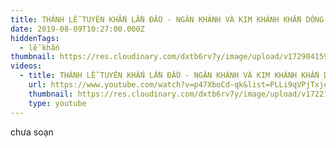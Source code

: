 ```yaml
---
title: THÁNH LỄ TUYÊN KHẤN LẦN ĐẦU - NGÂN KHÁNH VÀ KIM KHÁNH KHẤN DÒNG 2019
date: 2019-08-09T10:27:00.000Z
hiddenTags:
  - lễ khấn
thumbnail: https://res.cloudinary.com/dxtb6rv7y/image/upload/v1729041590/TIEN_KHAN_2019_copy_j3sgfr.jpg
videos:
  - title: THÁNH LỄ TUYÊN KHẤN LẦN ĐẦU - NGÂN KHÁNH VÀ KIM KHÁNH KHẤN DÒNG 2019
    url: https://www.youtube.com/watch?v=p47XboCd-qk&list=PLLi9qVPjTxje2mrnVrfj-B1kU33fJ6Mm_&index=2
    thumbnail: https://res.cloudinary.com/dxtb6rv7y/image/upload/v1722133167/maxresdefault_n0yeqb.jpg
    type: youtube
---
```

chưa soạn

